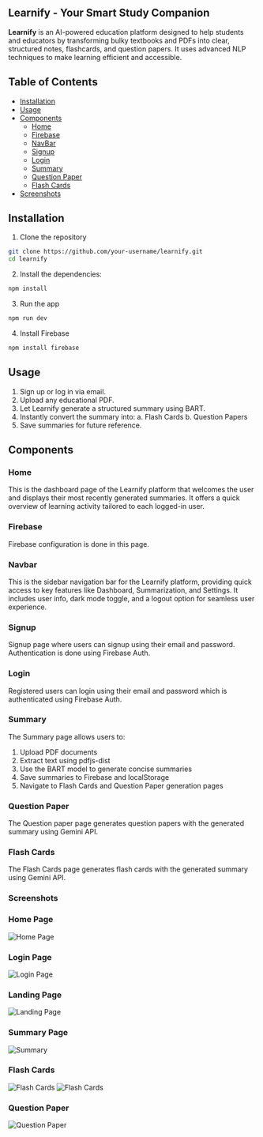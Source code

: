 ## Learnify - Your Smart Study Companion

**Learnify** is an AI-powered education platform designed to help students and educators by transforming bulky textbooks and PDFs into clear, structured notes, flashcards, and question papers. It uses advanced NLP techniques to make learning efficient and accessible.

## Table of Contents

- [Installation](#installation)
- [Usage](#usage)
- [Components](#components)
  - [Home](#home)
  - [Firebase](#firebase)
  - [NavBar](#navbar)
  - [Signup](#signup)
  - [Login](#login)
  - [Summary](#summary)
  - [Question Paper](#question-paper)
  - [Flash Cards](#flashcards)
- [Screenshots](#screenshots)

## Installation

1. Clone the repository

```sh
git clone https://github.com/your-username/learnify.git
cd learnify
```

2. Install the dependencies:

```sh
npm install
```

3. Run the app

```sh
npm run dev
```

4. Install Firebase

```sh
npm install firebase
```

## Usage

1. Sign up or log in via email.
2. Upload any educational PDF.
3. Let Learnify generate a structured summary using BART.
4. Instantly convert the summary into:
    a. Flash Cards 
    b. Question Papers 
5. Save summaries for future reference.

## Components

### Home
This is the dashboard page of the Learnify platform that welcomes the user and displays their most recently generated summaries. It offers a quick overview of learning activity tailored to each logged-in user.

### Firebase
Firebase configuration is done in this page.

### Navbar
This is the sidebar navigation bar for the Learnify platform, providing quick access to key features like Dashboard, Summarization, and Settings. It includes user info, dark mode toggle, and a logout option for seamless user experience.

### Signup
Signup page where users can signup using their email and password. Authentication is done using Firebase Auth.

### Login
Registered users can login using their email and password which is authenticated using Firebase Auth.

### Summary
The Summary page allows users to:

1. Upload PDF documents
2. Extract text using pdfjs-dist
3. Use the BART model to generate concise summaries
4. Save summaries to Firebase and localStorage
5. Navigate to Flash Cards and Question Paper generation pages

### Question Paper
The Question paper page generates question papers with the generated summary using Gemini API.

### Flash Cards
The Flash Cards page generates flash cards with the generated summary using Gemini API.

### Screenshots

### Home Page
![Home Page](./Home-page.png)

### Login Page
![Login Page](./login-page.png)

### Landing Page
![Landing Page](./landing-page.png)

### Summary Page
![Summary](./summarize-page.png)

### Flash Cards
![Flash Cards](./flashcard1-page.png)
![Flash Cards](./flashcard2-page.png)

### Question Paper
![Question Paper](./qnpaper-page.png)





